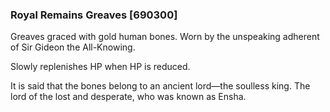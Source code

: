 ### Royal Remains Greaves [690300]

Greaves graced with gold human bones. Worn by the unspeaking adherent of Sir Gideon the All-Knowing.

Slowly replenishes HP when HP is reduced.

It is said that the bones belong to an ancient lord―the soulless king. The lord of the lost and desperate, who was known as Ensha.